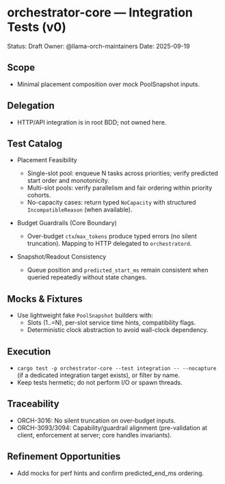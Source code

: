 # orchestrator-core — Integration Tests (v0)

Status: Draft
Owner: @llama-orch-maintainers
Date: 2025-09-19

## Scope

- Minimal placement composition over mock PoolSnapshot inputs.

## Delegation

- HTTP/API integration is in root BDD; not owned here.

## Test Catalog

- Placement Feasibility
  - Single-slot pool: enqueue N tasks across priorities; verify predicted start order and monotonicity.
  - Multi-slot pools: verify parallelism and fair ordering within priority cohorts.
  - No-capacity cases: return typed `NoCapacity` with structured `IncompatibleReason` (when available).

- Budget Guardrails (Core Boundary)
  - Over-budget `ctx`/`max_tokens` produce typed errors (no silent truncation). Mapping to HTTP delegated to `orchestratord`.

- Snapshot/Readout Consistency
  - Queue position and `predicted_start_ms` remain consistent when queried repeatedly without state changes.

## Mocks & Fixtures

- Use lightweight fake `PoolSnapshot` builders with:
  - Slots (1..=N), per-slot service time hints, compatibility flags.
  - Deterministic clock abstraction to avoid wall-clock dependency.

## Execution

- `cargo test -p orchestrator-core --test integration -- --nocapture` (if a dedicated integration target exists), or filter by name.
- Keep tests hermetic; do not perform I/O or spawn threads.

## Traceability

- ORCH-3016: No silent truncation on over-budget inputs.
- ORCH-3093/3094: Capability/guardrail alignment (pre-validation at client, enforcement at server; core handles invariants).

## Refinement Opportunities

- Add mocks for perf hints and confirm predicted_end_ms ordering.
